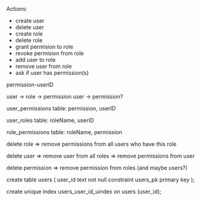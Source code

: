 Actions:
- create user
- delete user
- create role
- delete role
- grant permision to role
- revoke permision from role
- add user to role
- remove user from role
- ask if user has permission(s)


permission-userID

user -> role -> permission
user -> permission?

user_permissions table:
permission, userID

user_roles table:
roleName, userID

role_permissions table:
roleName, permission

delete role 
    => remove permissions from all users who have this role

delete user
    => remove user from all roles
    => remove permissions from user

delete permission
    => remove permission from roles (and maybe users?)


create table users
(
    user_id text not null
        constraint users_pk
            primary key
);

create unique index users_user_id_uindex
    on users (user_id);

